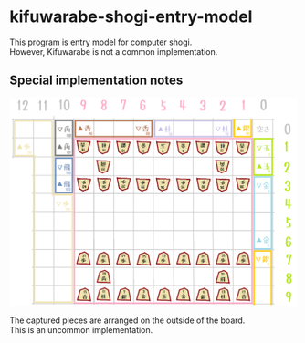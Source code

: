 # kifuwarabe-shogi-entry-model

This program is entry model for computer shogi.  
However, Kifuwarabe is not a common implementation.  

## Special implementation notes

![20200614dr54a6.png](./doc/20200614dr54a6.png)

The captured pieces are arranged on the outside of the board.  
This is an uncommon implementation.  
